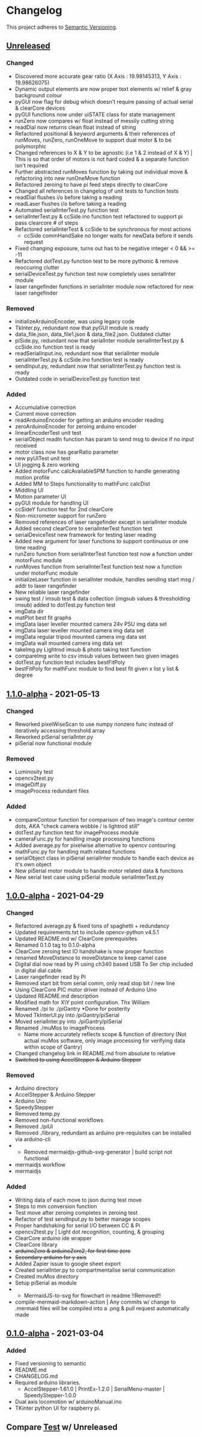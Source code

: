 # Changelog

This project adheres to [Semantic Versioning](https://semver.org/spec/v2.0.0.html).

## [Unreleased]
### Changed
- Discovered more accurate gear ratio (X Axis : 19.98145313, Y Axis : 19.98626075)
- Dynamic output elements are now proper text elements w/ relief & gray background colour
- pyGUI now flag for debug which doesn't require passing of actual serial & clearCore devices
- pyGUI functions now under uiSTATE class for state management
- runZero now compares w/ float instead of messily cutting string
- readDial now returns clean float instead of string
- Refactored positional & keyword arguments & their references of runMoves, runZero, runOneMove to support dual motor & to be polymorphic
- Changed references to X & Y to be agnostic (i.e 1 & 2 instead of X & Y) | This is so that order of motors is not hard coded & a separate function isn't required
- Further abstracted runMoves function by taking out individual move & refactoring into new runOneMove function
- Refactored zeroing to have pi feed steps directly to clearCore
- Changed all references in changelog of unit tests to function tests
- readDial flushes i/o before taking a reading
- readLaser flushes i/o before taking a reading
- Automated serialInterTest.py function test
- serialInterTest.py & ccSide.ino function test refactored to support pi pass clearcore # of steps
- Refactored serialInterTest & ccSide to be synchronous for most actions
    - ccSide commHandSake no longer waits for newData before it sends request
- Fixed changing exposure, turns out has to be negative integer < 0 && >= -11
- Refactored dotTest.py function test to be more pythonic & remove reoccuring clutter
- serialDeviceTest.py function test now completely uses serialInter module
- laser rangefinder functions in serialInter module now refactored for new laser rangefinder

### Removed
- initializeArduinoEncoder, was using legacy code
- TkInter.py, redundant now that pyGUI module is ready
- data_file.json, data_file1.json & data_file2.json. Outdated clutter
- piSide.py, redundant now that serialInter module serialInterTest.py & ccSide.ino function test is ready
- readSerialInput.ino, redundant now that serialInter module serialInterTest.py & ccSide.ino function test is ready
- sendInput.py, redundant now that serialInterTest.py function test is ready
- Outdated code in serialDeviceTest.py function test

### Added
- Accumulative correction
- Current move correction
- readArduinoEncoder for getting an arduino encoder reading
- zeroArduinoEncoder for zeroing arduino encoder
- linearEncoderTest unit test
- serialObject readIn function has param to send msg to device if no input received
- motor class now has gearRatio parameter
- new pyUITest unit test
- UI jogging & zero working
- Added motorFunc calcAvailableSPM function to handle generating motion profile
- Added MM to Steps functionality to mathFunc calcDist
- Middling UI
- Motion parameter UI
- pyGUI module for handling UI
- ccSideY function test for 2nd clearCore
- Non-micrometer support for runZero
- Removed references of laser rangefinder except in serialInter module
- Added second clearCore to serialInterTest function test
- serialDeviceTest new framework for testing laser reading
- Added new argument for laser functions to support continuous or one time reading
- runZero function from serialInterTest function test now a function under motorFunc module
- runMoves function from serialInterTest function test now a function under motorFunc module
- initializeLaser function in serialInter module, handles sending start msg / addr to laser rangefinder
- New reliable laser rangefinder
- swing test / imsub test & data collection (imgsub values & thresholding imsub) added to dotTest.py function test
- imgData dir
- matPlot best fit graphs
- imgData laser leveller mounted camera 24v PSU img data set
- imgData laser leveller mounted camera img data set
- imgData regular tripod mounted camera img data set
- imgData wall mounted camera img data set
- takeImg.py Lightrod imsub & photo taking test function
- compareImg write to csv imsub values between two given images
- dotTest.py function test includes bestFitPoly 
- bestFitPoly for mathFunc module to find best fit given x list y list & degree


## [1.1.0-alpha] - 2021-05-13
### Changed
- Reworked pixelWiseScan to use numpy nonzero func instead of iteratively accessing threshold array
- Reworked piSerial serialInter.py
- piSerial now functional module
### Removed
- Luminosity test
- opencv2test.py
- imageDiff.py
- imageProcess redundant files 
### Added
- compareContour function for comparison of two image's contour center dots, AKA "check camera wobble / is lightrod still" 
- dotTest.py function test for imageProcess module
- cameraFunc.py for handling image processing functions
- Added average.py for pixelwise alternative to opencv contouring
- mathFunc.py for handling math related functions
- serialObject class in piSerial serialInter module to handle each device as it's own object
- New piSerial motor module to handle motor related data & functions
- New serial test case using piSerial module serialInterTest.py
## [1.0.0-alpha] - 2021-04-29
### Changed
- Refactored average.py & fixed tons of spaghetti + redundancy
- Updated requirements.txt to include opencv-python v4.5.1
- Updated README.md w/ ClearCore prerequisites 
- Renamed 0.1.0 tag to 0.1.0-alpha
- ClearCore zeroing test IO handshake is now proper function
- renamed MoveDistance to moveDistance to keep camel case 
- Digital dial now read by Pi using ch340 based USB To Ser chip included in digital dial cable.
- Laser rangefinder read by Pi
- Removed start bit from serial comm, only read stop bit / new line
- Using ClearCore PIC motor driver instead of Arduino Uno
- Updated README.md description
- Modified math for X\Y point configuration. Thx William
- Renamed ./pi to ./piGantry *Done for posterity 
- Moved TkInterUI.py into /piGantry/piSerial
- Moved serialInter.py into ./piGantry/piSerial
- Renamed ./muMos to imageProcess
  - Name more accurately reflects scope & function of directory 
    (Not actual muMos software, only image processing for verifying data within scope of Gantry)
- Changed changelog link in README.md from absolute to relative
- ~~Switched to using AccelStepper & Arduino Stepper~~
### Removed
- Arduino directory
- AccelStepper & Arduino Stepper
- Arduino Uno
- SpeedyStepper
- Removed temp.py 
- Removed non-functional workflows
- Removed ./piUi
- Removed ./library, redundant as arduino pre-requisites can be installed via arduino-cli 
- * Removed mermaidjs-github-svg-generator | build script not functional
- mermaidjs workflow
- mermaidjs
### Added
- Writing data of each move to json during test move
- Steps to mm conversion function
- Test move after zeroing completes in zeroing test
- Refactor of test sendInput.py to better manage scopes  
- Proper handshaking for serial I/O between CC & Pi
- opencv2test.py | Light dot recognition, counting, & grouping
- ClearCore arduino ide wrapper
- ClearCore library
- ~~arduinoZero & arduinoZero2, for first time zero~~
- ~~Secondary arduino for y axis~~
- Added Zapier issue to google sheet export
- Created serialInter.py to compartmentalise serial communication
- Created muMos directory
- Setup piSerial as module
- * MermaidJS-to-svg for flowchart in readme !!Removed!!
- compile-mermaid-markdown-action | Any commits w/ change to .mermaid files will be compiled into a .png & pull request automatically made
## [0.1.0-alpha] - 2021-03-04
### Added
- Fixed versioning to semantic
- README.md
- CHANGELOG.md
- Required arduino libraries.
    - AccelStepper-1.61.0 | PrintEx-1.2.0 | SerialMenu-master | SpeedyStepper-1.0.0
- Dual axis locomotion w/ arduinoManual.ino
- TKinter python UI for raspberry pi.

## Compare [Test] w/ Unreleased


[Unreleased]: https://github.com/CandidDisk/GantryBot/compare/main...v1.1.0-alpha
[Test]: https://github.com/CandidDisk/GantryBot/compare/main...test
[0.1.0-alpha]: https://github.com/CandidDisk/GantryBot/compare/0.1.0...main
[1.0.0-alpha]: https://github.com/CandidDisk/GantryBot/compare/1.0.0-alpha...main
[1.1.0-alpha]: https://github.com/CandidDisk/GantryBot/compare/1.1.0-alpha...main